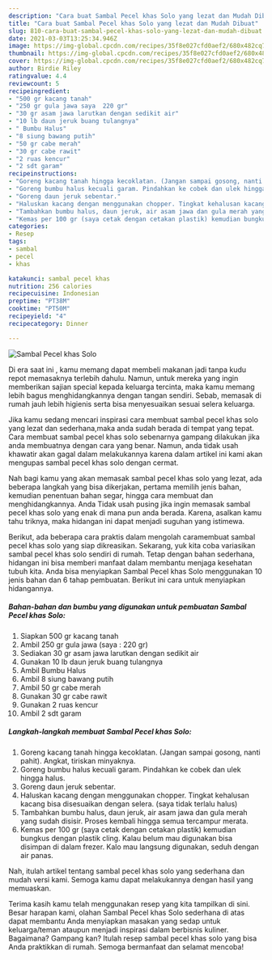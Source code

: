 ```yaml
---
description: "Cara buat Sambal Pecel khas Solo yang lezat dan Mudah Dibuat"
title: "Cara buat Sambal Pecel khas Solo yang lezat dan Mudah Dibuat"
slug: 810-cara-buat-sambal-pecel-khas-solo-yang-lezat-dan-mudah-dibuat
date: 2021-03-03T13:25:34.946Z
image: https://img-global.cpcdn.com/recipes/35f8e027cfd0aef2/680x482cq70/sambal-pecel-khas-solo-foto-resep-utama.jpg
thumbnail: https://img-global.cpcdn.com/recipes/35f8e027cfd0aef2/680x482cq70/sambal-pecel-khas-solo-foto-resep-utama.jpg
cover: https://img-global.cpcdn.com/recipes/35f8e027cfd0aef2/680x482cq70/sambal-pecel-khas-solo-foto-resep-utama.jpg
author: Birdie Riley
ratingvalue: 4.4
reviewcount: 5
recipeingredient:
- "500 gr kacang tanah"
- "250 gr gula jawa saya  220 gr"
- "30 gr asam jawa larutkan dengan sedikit air"
- "10 lb daun jeruk buang tulangnya"
- " Bumbu Halus"
- "8 siung bawang putih"
- "50 gr cabe merah"
- "30 gr cabe rawit"
- "2 ruas kencur"
- "2 sdt garam"
recipeinstructions:
- "Goreng kacang tanah hingga kecoklatan. (Jangan sampai gosong, nanti pahit). Angkat, tiriskan minyaknya."
- "Goreng bumbu halus kecuali garam. Pindahkan ke cobek dan ulek hingga halus."
- "Goreng daun jeruk sebentar."
- "Haluskan kacang dengan menggunakan chopper. Tingkat kehalusan kacang bisa disesuaikan dengan selera. (saya tidak terlalu halus)"
- "Tambahkan bumbu halus, daun jeruk, air asam jawa dan gula merah yang sudah disisir. Proses kembali hingga semua tercampur merata."
- "Kemas per 100 gr (saya cetak dengan cetakan plastik) kemudian bungkus dengan plastik cling. Kalau belum mau digunakan bisa disimpan di dalam frezer. Kalo mau langsung digunakan, seduh dengan air panas."
categories:
- Resep
tags:
- sambal
- pecel
- khas

katakunci: sambal pecel khas 
nutrition: 256 calories
recipecuisine: Indonesian
preptime: "PT38M"
cooktime: "PT50M"
recipeyield: "4"
recipecategory: Dinner

---
```



![Sambal Pecel khas Solo](https://img-global.cpcdn.com/recipes/35f8e027cfd0aef2/680x482cq70/sambal-pecel-khas-solo-foto-resep-utama.jpg)

Di era  saat ini , kamu memang dapat membeli makanan jadi tanpa kudu repot memasaknya terlebih dahulu. Namun, untuk mereka yang ingin memberikan sajian special kepada keluarga tercinta, maka kamu memang lebih bagus menghidangkannya dengan tangan sendiri. Sebab, memasak di rumah jauh lebih higienis serta bisa menyesuaikan sesuai selera keluarga.

Jika kamu sedang mencari inspirasi cara membuat sambal pecel khas solo yang lezat dan sederhana,maka anda sudah berada di tempat yang tepat. Cara membuat sambal pecel khas solo  sebenarnya gampang dilakukan jika anda membuatnya dengan cara yang benar. Namun, anda tidak usah khawatir akan gagal dalam melakukannya 
karena dalam artikel ini kami akan mengupas sambal pecel khas solo dengan cermat.  



Nah bagi kamu yang akan memasak sambal pecel khas solo yang lezat, ada beberapa langkah yang bisa dikerjakan, pertama memilih jenis bahan, kemudian penentuan bahan segar, hingga cara membuat dan menghidangkannya. Anda Tidak usah pusing jika ingin memasak sambal pecel khas solo yang enak di mana pun anda berada. Karena, asalkan kamu  tahu triknya, maka hidangan ini dapat menjadi suguhan yang istimewa.

Berikut, ada beberapa cara praktis  dalam mengolah caramembuat sambal pecel khas solo yang siap dikreasikan. Sekarang, yuk kita coba variasikan sambal pecel khas solo sendiri di rumah. Tetap dengan bahan sederhana, hidangan ini bisa memberi manfaat dalam membantu menjaga kesehatan tubuh kita. Anda bisa menyiapkan Sambal Pecel khas Solo menggunakan 10 jenis bahan dan 6 tahap pembuatan. Berikut ini cara untuk menyiapkan hidangannya.

<!--inarticleads1-->

##### Bahan-bahan dan bumbu yang digunakan untuk pembuatan Sambal Pecel khas Solo:

1. Siapkan 500 gr kacang tanah
1. Ambil 250 gr gula jawa (saya : 220 gr)
1. Sediakan 30 gr asam jawa larutkan dengan sedikit air
1. Gunakan 10 lb daun jeruk buang tulangnya
1. Ambil  Bumbu Halus
1. Ambil 8 siung bawang putih
1. Ambil 50 gr cabe merah
1. Gunakan 30 gr cabe rawit
1. Gunakan 2 ruas kencur
1. Ambil 2 sdt garam




<!--inarticleads2-->

##### Langkah-langkah membuat Sambal Pecel khas Solo:

1. Goreng kacang tanah hingga kecoklatan. (Jangan sampai gosong, nanti pahit). Angkat, tiriskan minyaknya.
1. Goreng bumbu halus kecuali garam. Pindahkan ke cobek dan ulek hingga halus.
1. Goreng daun jeruk sebentar.
1. Haluskan kacang dengan menggunakan chopper. Tingkat kehalusan kacang bisa disesuaikan dengan selera. (saya tidak terlalu halus)
1. Tambahkan bumbu halus, daun jeruk, air asam jawa dan gula merah yang sudah disisir. Proses kembali hingga semua tercampur merata.
1. Kemas per 100 gr (saya cetak dengan cetakan plastik) kemudian bungkus dengan plastik cling. Kalau belum mau digunakan bisa disimpan di dalam frezer. Kalo mau langsung digunakan, seduh dengan air panas.




Nah, itulah artikel tentang  sambal pecel khas solo  yang sederhana dan mudah versi kami. Semoga kamu dapat melakukannya dengan hasil yang memuaskan. 

Terima kasih kamu telah menggunakan resep yang kita tampilkan di sini. Besar harapan kami, olahan  Sambal Pecel khas Solo sederhana di atas dapat membantu Anda menyiapkan masakan yang sedap untuk keluarga/teman ataupun menjadi inspirasi dalam berbisnis kuliner. Bagaimana? Gampang kan? Itulah resep sambal pecel khas solo yang bisa Anda praktikkan di rumah. Semoga bermanfaat dan selamat mencoba!

